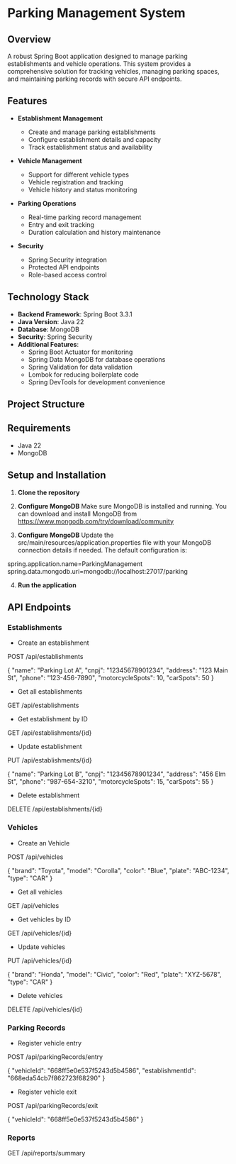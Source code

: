# Parking Management System

## Overview
A robust Spring Boot application designed to manage parking establishments and vehicle operations. This system provides a comprehensive solution for tracking vehicles, managing parking spaces, and maintaining parking records with secure API endpoints.

## Features
- **Establishment Management**
  - Create and manage parking establishments
  - Configure establishment details and capacity
  - Track establishment status and availability

- **Vehicle Management**
  - Support for different vehicle types
  - Vehicle registration and tracking
  - Vehicle history and status monitoring

- **Parking Operations**
  - Real-time parking record management
  - Entry and exit tracking
  - Duration calculation and history maintenance

- **Security**
  - Spring Security integration
  - Protected API endpoints
  - Role-based access control

## Technology Stack
- **Backend Framework**: Spring Boot 3.3.1
- **Java Version**: Java 22
- **Database**: MongoDB
- **Security**: Spring Security
- **Additional Features**:
  - Spring Boot Actuator for monitoring
  - Spring Data MongoDB for database operations
  - Spring Validation for data validation
  - Lombok for reducing boilerplate code
  - Spring DevTools for development convenience

## Project Structure

## Requirements

- Java 22
- MongoDB

## Setup and Installation

1. **Clone the repository**

2. **Configure MongoDB**
Make sure MongoDB is installed and running. You can download and install MongoDB from 
https://www.mongodb.com/try/download/community

3. **Configure MongoDB**
Update the src/main/resources/application.properties file with your MongoDB connection details if needed. The default configuration is:

spring.application.name=ParkingManagement
spring.data.mongodb.uri=mongodb://localhost:27017/parking

4. **Run the application**


## API Endpoints

### Establishments

* Create an establishment

POST /api/establishments

{
  "name": "Parking Lot A",
  "cnpj": "12345678901234",
  "address": "123 Main St",
  "phone": "123-456-7890",
  "motorcycleSpots": 10,
  "carSpots": 50
}

* Get all establishments

GET /api/establishments

* Get establishment by ID

GET /api/establishments/{id}

* Update establishment

PUT /api/establishments/{id}

{
  "name": "Parking Lot B",
  "cnpj": "12345678901234",
  "address": "456 Elm St",
  "phone": "987-654-3210",
  "motorcycleSpots": 15,
  "carSpots": 55
}

* Delete establishment

DELETE /api/establishments/{id}

### Vehicles

* Create an Vehicle

POST /api/vehicles

{
  "brand": "Toyota",
  "model": "Corolla",
  "color": "Blue",
  "plate": "ABC-1234",
  "type": "CAR"
}

* Get all vehicles

GET /api/vehicles

* Get vehicles by ID

GET /api/vehicles/{id}

* Update vehicles

PUT /api/vehicles/{id}

{
  "brand": "Honda",
  "model": "Civic",
  "color": "Red",
  "plate": "XYZ-5678",
  "type": "CAR"
}

* Delete vehicles

DELETE /api/vehicles/{id}

### Parking Records

* Register vehicle entry

POST /api/parkingRecords/entry

{
  "vehicleId": "668ff5e0e537f5243d5b4586",
  "establishmentId": "668eda54cb7f862723f68290"
}

* Register vehicle exit

POST /api/parkingRecords/exit

{
  "vehicleId": "668ff5e0e537f5243d5b4586"
}

### Reports

GET /api/reports/summary
